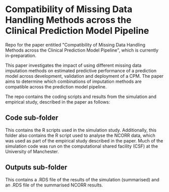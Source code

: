 # Compatibility of Missing Data Handling Methods across the Clinical Prediction Model Pipeline
Repo for the paper entitled "Compatibility of Missing Data Handling Methods across the Clinical Prediction Model Pipeline", which is currently in-preparation. 

This paper investigates the impact of using different missing data imputation methods on estimated predictive performance of a prediction model across development, validation and deployment of a CPM. The paper aims to determine which combinations of imputation methods are compatible across the prediction model pipeline.

The repo contains the coding scripts and results from the simulation and empirical study, described in the paper as follows:

## Code sub-folder
This contains the R scripts used in the simulation study. Additionally, this folder also contains the R script used to analyse the NCORR data, which was used as part of the empirical study described in the paper. Much of the simulation code was run on the computational shared facility (CSF) at the University of Manchester.

## Outputs sub-folder
This contains a .RDS file of the results of the simulation (summarised) and an .RDS file of the summarised NCORR results. 

